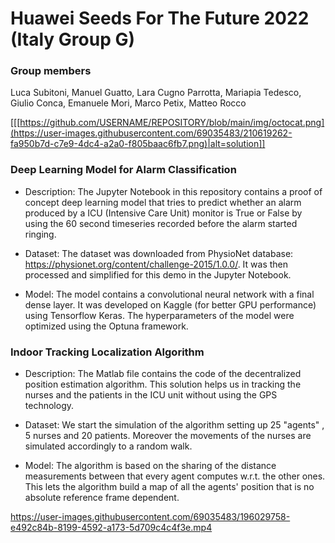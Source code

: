 # Huawei Seeds For The Future 2022 (Italy Group G)

### Group members 
Luca Subitoni, Manuel Guatto, Lara Cugno Parrotta, Mariapia Tedesco, Giulio Conca, Emanuele Mori, Marco Petix, Matteo Rocco

<p align="center">
 
[[[https://github.com/USERNAME/REPOSITORY/blob/main/img/octocat.png](https://user-images.githubusercontent.com/69035483/210619262-fa950b7d-c7e9-4dc4-a2a0-f805baac6fb7.png)|alt=solution]]
  
</p>

### Deep Learning Model for Alarm Classification

- Description: The Jupyter Notebook in this repository contains a proof of concept deep learning model that tries to predict whether an alarm produced by a ICU (Intensive Care Unit) monitor is True or False by using the 60 second timeseries recorded before the alarm started ringing.

- Dataset: The dataset was downloaded from PhysioNet database: https://physionet.org/content/challenge-2015/1.0.0/.
It was then processed and simplified for this demo in the Jupyter Notebook.

- Model: The model contains a convolutional neural network with a final dense layer. It was developed on Kaggle (for better GPU performance) using Tensorflow Keras. The hyperparameters of the model were optimized using the Optuna framework.

### Indoor Tracking Localization Algorithm

- Description: The Matlab file contains the code of the decentralized position estimation algorithm. This solution helps us in tracking the nurses and the patients in the ICU unit without using the GPS technology.

- Dataset: We start the simulation of the algorithm setting up 25 "agents" , 5 nurses and 20 patients. Moreover the movements of the nurses are simulated accordingly to a random walk.

- Model: The algorithm is based on the sharing of the distance measurements between that every agent computes w.r.t. the other ones. This lets the algorithm build a map of all the agents' position that is no absolute reference frame dependent.


https://user-images.githubusercontent.com/69035483/196029758-e492c84b-8199-4592-a173-5d709c4c4f3e.mp4

